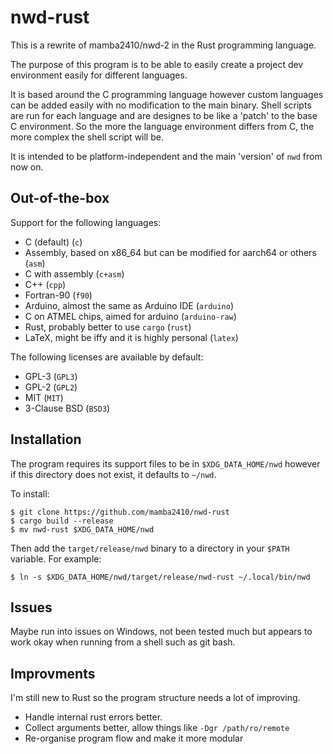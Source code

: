 # nwd-rust

This is a rewrite of mamba2410/nwd-2 in the Rust programming language.

The purpose of this program is to be able to easily create a project dev environment easily for different languages.

It is based around the C programming language however custom languages can be added easily with no modification to the main binary.
Shell scripts are run for each language and are designes to be like a 'patch' to the base C environment.
So the more the language environment differs from C, the more complex the shell script will be.

It is intended to be platform-independent and the main 'version' of `nwd` from now on.

## Out-of-the-box
Support for the following languages:
- C (default) (`c`)
- Assembly, based on x86\_64 but can be modified for aarch64 or others (`asm`)
- C with assembly (`c+asm`)
- C++ (`cpp`)
- Fortran-90 (`f90`)
- Arduino, almost the same as Arduino IDE (`arduino`)
- C on ATMEL chips, aimed for arduino (`arduino-raw`)
- Rust, probably better to use `cargo` (`rust`)
- LaTeX, might be iffy and it is highly personal (`latex`)

The following licenses are available by default: 
- GPL-3 (`GPL3`)
- GPL-2 (`GPL2`)
- MIT (`MIT`)
- 3-Clause BSD (`BSD3`)


## Installation
The program requires its support files to be in `$XDG_DATA_HOME/nwd` however if this directory does not exist, it defaults to `~/nwd`.

To install:
```
$ git clone https://github.com/mamba2410/nwd-rust
$ cargo build --release
$ mv nwd-rust $XDG_DATA_HOME/nwd
```
Then add the `target/release/nwd` binary to a directory in your `$PATH` variable.
For example:
```
$ ln -s $XDG_DATA_HOME/nwd/target/release/nwd-rust ~/.local/bin/nwd
```

## Issues
Maybe run into issues on Windows, not been tested much but appears to work okay when running from a shell such as git bash.


## Improvments
I'm still new to Rust so the program structure needs a lot of improving.

- Handle internal rust errors better.
- Collect arguments better, allow things like `-Dgr /path/ro/remote`
- Re-organise program flow and make it more modular

